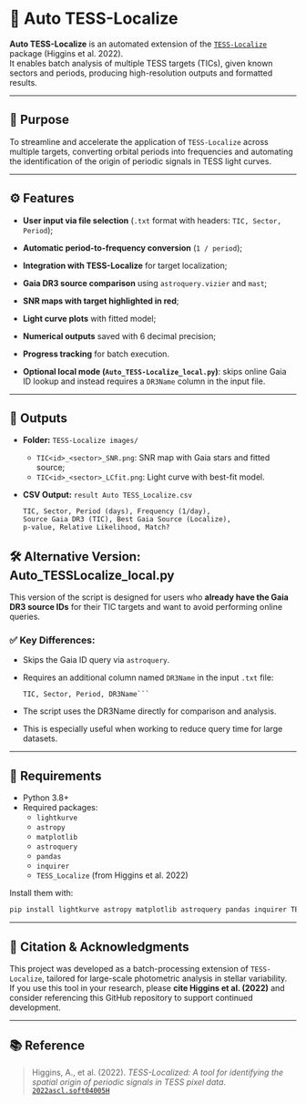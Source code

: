 # 🚀 Auto TESS-Localize

**Auto TESS-Localize** is an automated extension of the [`TESS-Localize`](https://github.com/Higgins21/TESS-Localized) package (Higgins et al. 2022).  
It enables batch analysis of multiple TESS targets (TICs), given known sectors and periods, producing high-resolution outputs and formatted results.

---

## 🧭 Purpose

To streamline and accelerate the application of `TESS-Localize` across multiple targets, converting orbital periods into frequencies and automating the identification of the origin of periodic signals in TESS light curves.

---

## ⚙️ Features

- **User input via file selection** (`.txt` format with headers: `TIC, Sector, Period`);
- **Automatic period-to-frequency conversion** (`1 / period`);
- **Integration with TESS-Localize** for target localization;
- **Gaia DR3 source comparison** using `astroquery.vizier` and `mast`;
- **SNR maps with target highlighted in red**;
- **Light curve plots** with fitted model;
- **Numerical outputs** saved with 6 decimal precision;
- **Progress tracking** for batch execution.

- **Optional local mode (`Auto_TESS-Localize_local.py`)**: skips online Gaia ID lookup and instead requires a `DR3Name` column in the input file.


---

## 📁 Outputs

- **Folder:** `TESS-Localize images/`
  - `TIC<id>_<sector>_SNR.png`: SNR map with Gaia stars and fitted source;
  - `TIC<id>_<sector>_LCfit.png`: Light curve with best-fit model.

- **CSV Output:** `result Auto TESS_Localize.csv`
  ```csv
  TIC, Sector, Period (days), Frequency (1/day),
  Source Gaia DR3 (TIC), Best Gaia Source (Localize),
  p-value, Relative Likelihood, Match?
  ```

## 🛠️ Alternative Version: Auto_TESSLocalize_local.py

This version of the script is designed for users who **already have the Gaia DR3 source IDs** for their TIC targets and want to avoid performing online queries.

### ✅ Key Differences:
- Skips the Gaia ID query via `astroquery`.
- Requires an additional column named `DR3Name` in the input `.txt` file:
  
  ```csv
  TIC, Sector, Period, DR3Name```
  
- The script uses the DR3Name directly for comparison and analysis.
- This is especially useful when working to reduce query time for large datasets.
  
---

## 🧪 Requirements

- Python 3.8+
- Required packages:
  - `lightkurve`
  - `astropy`
  - `matplotlib`
  - `astroquery`
  - `pandas`
  - `inquirer`
  - `TESS_Localize` (from Higgins et al. 2022)

Install them with:

```bash
pip install lightkurve astropy matplotlib astroquery pandas inquirer TESS_Localize
```

---

## 🙌 Citation & Acknowledgments

This project was developed as a batch-processing extension of `TESS-Localize`, tailored for large-scale photometric analysis in stellar variability.  
If you use this tool in your research, please **cite Higgins et al. (2022)** and consider referencing this GitHub repository to support continued development.

---

## 📚 Reference

> Higgins, A., et al. (2022). *TESS-Localized: A tool for identifying the spatial origin of periodic signals in TESS pixel data*.  
> [`2022ascl.soft04005H`](https://ui.adsabs.harvard.edu/abs/2022ascl.soft04005H/abstract)
